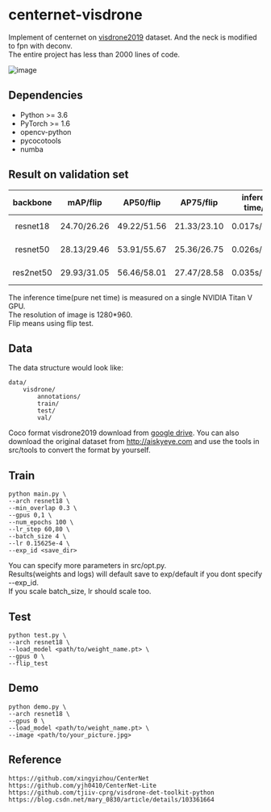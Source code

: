 # centernet-visdrone
Implement of centernet on [visdrone2019](http://aiskyeye.com) dataset. And the neck is modified to fpn with deconv.   
The entire project has less than 2000 lines of code.   

![image](https://z3.ax1x.com/2021/05/15/g6dAiT.png)


## Dependencies

- Python >= 3.6
- PyTorch >= 1.6
- opencv-python
- pycocotools
- numba



## Result on validation set

| backbone |  mAP/flip | AP50/flip | AP75/flip| inference time/flip | download | 
| :------: |  :------: | :------: | :------: | :------: | :------: | 
| resnet18 |  24.70/26.26 | 49.22/51.56 | 21.33/23.10 | 0.017s/0.027s | [google drive](https://drive.google.com/file/d/191ImxjqmeKEvvNJIv-I7vQzAaT5de8kl/view?usp=sharing) |
| resnet50 |  28.13/29.46 | 53.91/55.67 | 25.36/26.75 | 0.026s/0.043s | [google drive](https://drive.google.com/file/d/1A_ohoLV6NOHpwACm7twEGxKAyZ1YMQc1/view?usp=sharing) |
| res2net50 | 29.93/31.05 | 56.46/58.01 | 27.47/28.58 | 0.035s/0.055s | [google drive](https://drive.google.com/file/d/1m-RgMCMvEYk0FftTeg20nR5LsSE714oT/view?usp=sharing) |

The inference time(pure net time) is measured on a single NVIDIA Titan V GPU.  
The resolution of image is 1280*960.  
Flip means using flip test.  


## Data

The data structure would look like:
```
data/
    visdrone/
        annotations/
        train/
        test/
        val/
```

Coco format visdrone2019 download from [google drive](https://drive.google.com/drive/folders/1FaXxOn349-YUsKa95G22etVlOf_Gj6rg?usp=sharing). 
You can also download the original dataset from http://aiskyeye.com and use the tools in src/tools to convert the format by yourself. 



## Train

```
python main.py \
--arch resnet18 \
--min_overlap 0.3 \
--gpus 0,1 \
--num_epochs 100 \
--lr_step 60,80 \
--batch_size 4 \
--lr 0.15625e-4 \
--exp_id <save_dir>
```

You can specify more parameters in src/opt.py.  
Results(weights and logs) will default save to exp/default if you dont specify --exp_id.  
If you scale batch_size, lr should scale too. 

## Test

```
python test.py \
--arch resnet18 \
--load_model <path/to/weight_name.pt> \
--gpus 0 \
--flip_test 
```


## Demo

``` 
python demo.py \
--arch resnet18 \
--gpus 0 \
--load_model <path/to/weight_name.pt> \
--image <path/to/your_picture.jpg>
```


## Reference

```text
https://github.com/xingyizhou/CenterNet
https://github.com/yjh0410/CenterNet-Lite
https://github.com/tjiiv-cprg/visdrone-det-toolkit-python
https://blog.csdn.net/mary_0830/article/details/103361664
```


